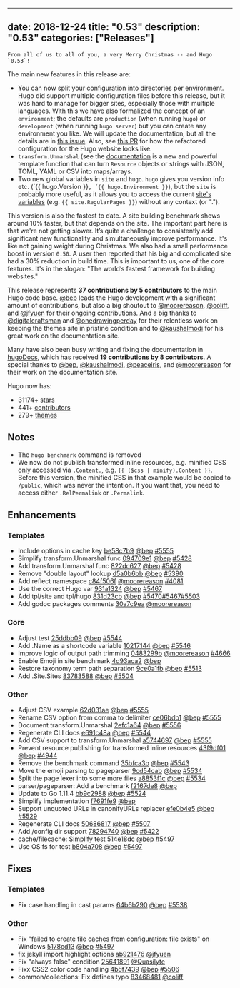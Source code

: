 
---
date: 2018-12-24
title: "0.53"
description: "0.53"
categories: ["Releases"]
---

	From all of us to all of you, a very Merry Christmas -- and Hugo `0.53`!

The main new features in this release are:

* You can now split your configuration into directories per environment. Hugo did support multiple configuration files before this release, but it was hard to manage for bigger sites, especially those with multiple languages. With this we have also formalized the concept of an `environment`; the defaults are `production` (when running `hugo`) or `development` (when running `hugo server`) but you can create any environment you like.  We will update the documentation, but all the details are in [this issue](https://github.com/gohugoio/hugo/pull/5501#issue-236237630). Also, see [this PR](https://github.com/gohugoio/hugoDocs/pull/683) for how the refactored configuration for the Hugo website looks like.
* `transform.Unmarshal` (see the [documentation](https://gohugo.io//functions/transform.unmarshal/) is a new and powerful template function that can turn `Resource` objects or strings with JSON, TOML, YAML or CSV into maps/arrays.
* Two new global variables in `site` and `hugo`. `hugo` gives you version info etc. (´{{ hugo.Version }}`, ´{{ hugo.Environment }}`), but the `site` is probably more useful, as it allows you to access the current [site's variables](https://gohugo.io/variables/site/) (e.g. `{{ site.RegularPages }}`) without any context (or ".").

This version is also the fastest to date. A site building benchmark shows around 10% faster, but that depends on the site. The important part here is that we're not getting slower.  It’s quite a challenge to consistently add significant new functionality and simultaneously improve performance. It's like not gaining weight during Christmas. We also had a small performance boost in version `0.50`. A user then reported that his big and complicated site had a 30% reduction in build time. This is important to us, one of the core features. It's in the slogan: "The world’s fastest framework for building websites."

This release represents **37 contributions by 5 contributors** to the main Hugo code base. [@bep](https://github.com/bep) leads the Hugo development with a significant amount of contributions, but also a big shoutout to [@moorereason](https://github.com/moorereason), [@coliff](https://github.com/coliff), and [@jfyuen](https://github.com/jfyuen) for their ongoing contributions. And a big thanks to [@digitalcraftsman](https://github.com/digitalcraftsman) and [@onedrawingperday](https://github.com/onedrawingperday) for their relentless work on keeping the themes site in pristine condition and to [@kaushalmodi](https://github.com/kaushalmodi) for his great work on the documentation site.

Many have also been busy writing and fixing the documentation in [hugoDocs](https://github.com/gohugoio/hugoDocs), 
which has received **19 contributions by 8 contributors**. A special thanks to [@bep](https://github.com/bep), [@kaushalmodi](https://github.com/kaushalmodi), [@peaceiris](https://github.com/peaceiris), and [@moorereason](https://github.com/moorereason) for their work on the documentation site.


Hugo now has:

* 31174+ [stars](https://github.com/gohugoio/hugo/stargazers)
* 441+ [contributors](https://github.com/gohugoio/hugo/graphs/contributors)
* 279+ [themes](http://themes.gohugo.io/)


## Notes

* The `hugo benchmark` command is removed
* We now do not publish transformed inline resources, e.g. minified CSS only accessed via `.Content.`, e.g. `{{ ($css | minify).Content }}`. Before this version, the minified CSS in that example would be copied to `/public`, which was never the intention. If you want that, you need to access either `.RelPermalink` or `.Permalink`.


## Enhancements

### Templates

* Include options in cache key [be58c7b9](https://github.com/gohugoio/hugo/commit/be58c7b9c88116094ca2b424c77210ddcccfff8e) [@bep](https://github.com/bep) [#5555](https://github.com/gohugoio/hugo/issues/5555)
* Simplify transform.Unmarshal func [094709e1](https://github.com/gohugoio/hugo/commit/094709e105d48547bf5297adc0ad0c777678b0a6) [@bep](https://github.com/bep) [#5428](https://github.com/gohugoio/hugo/issues/5428)
* Add transform.Unmarshal func [822dc627](https://github.com/gohugoio/hugo/commit/822dc627a1cfdf1f97882f27761675ac6ace7669) [@bep](https://github.com/bep) [#5428](https://github.com/gohugoio/hugo/issues/5428)
* Remove "double layout" lookup [d5a0b6bb](https://github.com/gohugoio/hugo/commit/d5a0b6bbbc83a3e274c62ed397a293f04ee8d241) [@bep](https://github.com/bep) [#5390](https://github.com/gohugoio/hugo/issues/5390)
* Add reflect namespace [c84f506f](https://github.com/gohugoio/hugo/commit/c84f506f8ef1f2ca94ab96718a22ba6e290235ac) [@moorereason](https://github.com/moorereason) [#4081](https://github.com/gohugoio/hugo/issues/4081)
* Use the correct Hugo var [931a1324](https://github.com/gohugoio/hugo/commit/931a1324503a4414e38d26efe82e1add811a8d29) [@bep](https://github.com/bep) [#5467](https://github.com/gohugoio/hugo/issues/5467)
* Add tpl/site and tpl/hugo [831d23cb](https://github.com/gohugoio/hugo/commit/831d23cb4d1ca99cdc15ed31c8ee1f981497be8f) [@bep](https://github.com/bep) [#5470](https://github.com/gohugoio/hugo/issues/5470)[#5467](https://github.com/gohugoio/hugo/issues/5467)[#5503](https://github.com/gohugoio/hugo/issues/5503)
* Add godoc packages comments [30a7c9ea](https://github.com/gohugoio/hugo/commit/30a7c9ea37a0f36451946f8688a3f807618a7eff) [@moorereason](https://github.com/moorereason) 

### Core

* Adjust test [25ddbb09](https://github.com/gohugoio/hugo/commit/25ddbb09fea7794edbbafa2ffce4e361cdc9bacf) [@bep](https://github.com/bep) [#5544](https://github.com/gohugoio/hugo/issues/5544)
* Add .Name as a shortcode variable [10217144](https://github.com/gohugoio/hugo/commit/1021714449a05ef85b2fdfaf65b354cbdee44f23) [@bep](https://github.com/bep) [#5546](https://github.com/gohugoio/hugo/issues/5546)
* Improve logic of output path trimming [0483299b](https://github.com/gohugoio/hugo/commit/0483299bc06a742d40528e0d675e42e149910853) [@moorereason](https://github.com/moorereason) [#4666](https://github.com/gohugoio/hugo/issues/4666)
* Enable Emoji in site benchmark [4d93aca2](https://github.com/gohugoio/hugo/commit/4d93aca27dfdebc9e06948ccf37a7922dac09d65) [@bep](https://github.com/bep) 
* Restore taxonomy term path separation [9ce0a1fb](https://github.com/gohugoio/hugo/commit/9ce0a1fb7011bd75eb0e2262e35354c49ce98ac5) [@bep](https://github.com/bep) [#5513](https://github.com/gohugoio/hugo/issues/5513)
* Add .Site.Sites [83783588](https://github.com/gohugoio/hugo/commit/8378358857d852458d01c667d59d13baa59a719c) [@bep](https://github.com/bep) [#5504](https://github.com/gohugoio/hugo/issues/5504)

### Other

* Adjust CSV example [62d031ae](https://github.com/gohugoio/hugo/commit/62d031aedfc128729b460241bd99d97b5d902e62) [@bep](https://github.com/bep) [#5555](https://github.com/gohugoio/hugo/issues/5555)
* Rename CSV option from comma to delimiter [ce06bdb1](https://github.com/gohugoio/hugo/commit/ce06bdb16a64dd39a8ebbb2e5a53b33520b00bb1) [@bep](https://github.com/bep) [#5555](https://github.com/gohugoio/hugo/issues/5555)
* Document transform.Unmarshal [2efc1a64](https://github.com/gohugoio/hugo/commit/2efc1a64c391420b1007f6e94b6ff616fb136635) [@bep](https://github.com/bep) [#5556](https://github.com/gohugoio/hugo/issues/5556)
* Regenerate CLI docs [e691c48a](https://github.com/gohugoio/hugo/commit/e691c48a5a9b4db5aa5383de6b83352fc18cc633) [@bep](https://github.com/bep) [#5544](https://github.com/gohugoio/hugo/issues/5544)
* Add CSV support to transform.Unmarshal [a5744697](https://github.com/gohugoio/hugo/commit/a5744697971d296eb973e04e4259fe9e516b908f) [@bep](https://github.com/bep) [#5555](https://github.com/gohugoio/hugo/issues/5555)
* Prevent resource publishing for transformed inline resources [43f9df01](https://github.com/gohugoio/hugo/commit/43f9df0194d229805d80b13c9e38a7a0fec12cf4) [@bep](https://github.com/bep) [#4944](https://github.com/gohugoio/hugo/issues/4944)
* Remove the benchmark command [35bfca3b](https://github.com/gohugoio/hugo/commit/35bfca3b14977eaebab4003b43b5236c1888d93d) [@bep](https://github.com/bep) [#5543](https://github.com/gohugoio/hugo/issues/5543)
* Move the emoji parsing to pageparser [9cd54cab](https://github.com/gohugoio/hugo/commit/9cd54cab20a03475e34ca462bd943069111481ae) [@bep](https://github.com/bep) [#5534](https://github.com/gohugoio/hugo/issues/5534)
* Split the page lexer into some more files [a8853f1c](https://github.com/gohugoio/hugo/commit/a8853f1c5ace30ae8d256ad374bdb280c95d4228) [@bep](https://github.com/bep) [#5534](https://github.com/gohugoio/hugo/issues/5534)
* parser/pageparser: Add a benchmark [f2167de8](https://github.com/gohugoio/hugo/commit/f2167de83493f13f02dd622425364668834f8208) [@bep](https://github.com/bep) 
* Update to Go 1.11.4 [bb9c2988](https://github.com/gohugoio/hugo/commit/bb9c2988f871ca5fe6af9c8e207ec852c631c3b3) [@bep](https://github.com/bep) [#5524](https://github.com/gohugoio/hugo/issues/5524)
* Simplify implementation [f7691fe9](https://github.com/gohugoio/hugo/commit/f7691fe9652aa12b6c582dea0ae2555e772d1a5f) [@bep](https://github.com/bep) 
* Support unquoted URLs in canonifyURLs replacer [efe0b4e5](https://github.com/gohugoio/hugo/commit/efe0b4e5c0292c1e5e27b0c32fbc368062fde3e8) [@bep](https://github.com/bep) [#5529](https://github.com/gohugoio/hugo/issues/5529)
* Regenerate CLI docs [50686817](https://github.com/gohugoio/hugo/commit/50686817072c8bef947959cb2bcc7f1914c7f839) [@bep](https://github.com/bep) [#5507](https://github.com/gohugoio/hugo/issues/5507)
* Add /config dir support [78294740](https://github.com/gohugoio/hugo/commit/7829474088f835251f04caa1121d47e35fe89f7e) [@bep](https://github.com/bep) [#5422](https://github.com/gohugoio/hugo/issues/5422)
* cache/filecache: Simplify test [514e18dc](https://github.com/gohugoio/hugo/commit/514e18dc27ce37a0e9a231741d616cf29d50d610) [@bep](https://github.com/bep) [#5497](https://github.com/gohugoio/hugo/issues/5497)
* Use OS fs for test [b804a708](https://github.com/gohugoio/hugo/commit/b804a70881c7be26dc15274c4f98f1057469cbc1) [@bep](https://github.com/bep) [#5497](https://github.com/gohugoio/hugo/issues/5497)

## Fixes

### Templates

* Fix case handling in cast params [64b6b290](https://github.com/gohugoio/hugo/commit/64b6b290751df01c47ff8d8fe21a3eca7a5db283) [@bep](https://github.com/bep) [#5538](https://github.com/gohugoio/hugo/issues/5538)

### Other

* Fix "failed to create file caches from configuration: file exists" on Windows [5178cd13](https://github.com/gohugoio/hugo/commit/5178cd13a7da3c5f5ec5d3217c9e40fc0be7152a) [@bep](https://github.com/bep) [#5497](https://github.com/gohugoio/hugo/issues/5497)
* fix jekyll import highlight options [ab921476](https://github.com/gohugoio/hugo/commit/ab9214768de4ce10032d3fe7ec8c7b2932ead892) [@jfyuen](https://github.com/jfyuen) 
* Fix "always false" condition [25641891](https://github.com/gohugoio/hugo/commit/256418917c6642f7e5b3d3206ff4b6fa03b1cb28) [@Quasilyte](https://github.com/Quasilyte) 
* Fixx CSS2 color code handling [4b5f7439](https://github.com/gohugoio/hugo/commit/4b5f743959394d443c4dcaa0ccae21842b51adaf) [@bep](https://github.com/bep) [#5506](https://github.com/gohugoio/hugo/issues/5506)
* common/collections: Fix defines typo [83468481](https://github.com/gohugoio/hugo/commit/8346848109ab57cb04de87c6d86859c6b3de8ffa) [@coliff](https://github.com/coliff) 
